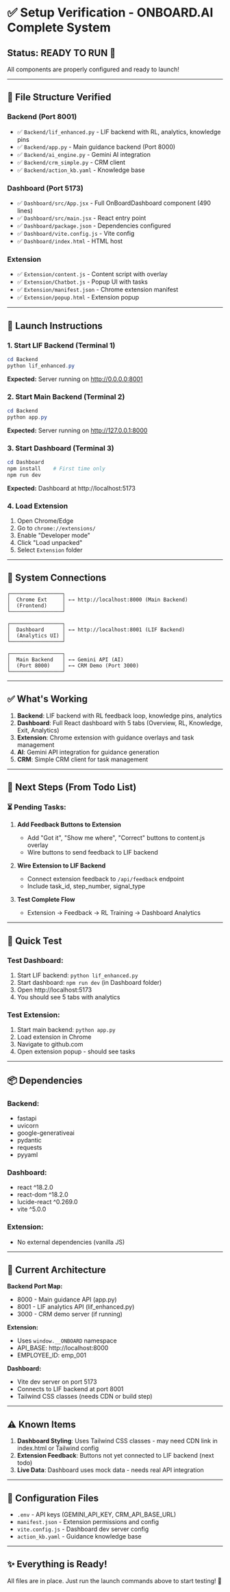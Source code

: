 # ✅ Setup Verification - ONBOARD.AI Complete System

## Status: READY TO RUN 🚀

All components are properly configured and ready to launch!

---

## 📁 File Structure Verified

### Backend (Port 8001)
- ✅ `Backend/lif_enhanced.py` - LIF backend with RL, analytics, knowledge pins
- ✅ `Backend/app.py` - Main guidance backend (Port 8000)
- ✅ `Backend/ai_engine.py` - Gemini AI integration
- ✅ `Backend/crm_simple.py` - CRM client
- ✅ `Backend/action_kb.yaml` - Knowledge base

### Dashboard (Port 5173)
- ✅ `Dashboard/src/App.jsx` - Full OnBoardDashboard component (490 lines)
- ✅ `Dashboard/src/main.jsx` - React entry point
- ✅ `Dashboard/package.json` - Dependencies configured
- ✅ `Dashboard/vite.config.js` - Vite config
- ✅ `Dashboard/index.html` - HTML host

### Extension
- ✅ `Extension/content.js` - Content script with overlay
- ✅ `Extension/Chatbot.js` - Popup UI with tasks
- ✅ `Extension/manifest.json` - Chrome extension manifest
- ✅ `Extension/popup.html` - Extension popup

---

## 🚀 Launch Instructions

### 1. Start LIF Backend (Terminal 1)
```powershell
cd Backend
python lif_enhanced.py
```
**Expected:** Server running on http://0.0.0.0:8001

### 2. Start Main Backend (Terminal 2)
```powershell
cd Backend
python app.py
```
**Expected:** Server running on http://127.0.0.1:8000

### 3. Start Dashboard (Terminal 3)
```powershell
cd Dashboard
npm install    # First time only
npm run dev
```
**Expected:** Dashboard at http://localhost:5173

### 4. Load Extension
1. Open Chrome/Edge
2. Go to `chrome://extensions/`
3. Enable "Developer mode"
4. Click "Load unpacked"
5. Select `Extension` folder

---

## 🔗 System Connections

```
┌─────────────────┐
│  Chrome Ext     │ ←→ http://localhost:8000 (Main Backend)
│  (Frontend)     │
└─────────────────┘

┌─────────────────┐
│  Dashboard      │ ←→ http://localhost:8001 (LIF Backend)
│  (Analytics UI) │
└─────────────────┘

┌─────────────────┐
│  Main Backend   │ ←→ Gemini API (AI)
│  (Port 8000)    │ ←→ CRM Demo (Port 3000)
└─────────────────┘
```

---

## ✅ What's Working

1. **Backend**: LIF backend with RL feedback loop, knowledge pins, analytics
2. **Dashboard**: Full React dashboard with 5 tabs (Overview, RL, Knowledge, Exit, Analytics)
3. **Extension**: Chrome extension with guidance overlays and task management
4. **AI**: Gemini API integration for guidance generation
5. **CRM**: Simple CRM client for task management

---

## 🔧 Next Steps (From Todo List)

### ⏳ Pending Tasks:

1. **Add Feedback Buttons to Extension**
   - Add "Got it", "Show me where", "Correct" buttons to content.js overlay
   - Wire buttons to send feedback to LIF backend

2. **Wire Extension to LIF Backend**
   - Connect extension feedback to `/api/feedback` endpoint
   - Include task_id, step_number, signal_type

3. **Test Complete Flow**
   - Extension → Feedback → RL Training → Dashboard Analytics

---

## 🧪 Quick Test

### Test Dashboard:
1. Start LIF backend: `python lif_enhanced.py`
2. Start dashboard: `npm run dev` (in Dashboard folder)
3. Open http://localhost:5173
4. You should see 5 tabs with analytics

### Test Extension:
1. Start main backend: `python app.py`
2. Load extension in Chrome
3. Navigate to github.com
4. Open extension popup - should see tasks

---

## 📦 Dependencies

### Backend:
- fastapi
- uvicorn
- google-generativeai
- pydantic
- requests
- pyyaml

### Dashboard:
- react ^18.2.0
- react-dom ^18.2.0
- lucide-react ^0.269.0
- vite ^5.0.0

### Extension:
- No external dependencies (vanilla JS)

---

## 🎯 Current Architecture

**Backend Port Map:**
- 8000 - Main guidance API (app.py)
- 8001 - LIF analytics API (lif_enhanced.py)
- 3000 - CRM demo server (if running)

**Extension:**
- Uses `window.__ONBOARD` namespace
- API_BASE: http://localhost:8000
- EMPLOYEE_ID: emp_001

**Dashboard:**
- Vite dev server on port 5173
- Connects to LIF backend at port 8001
- Tailwind CSS classes (needs CDN or build step)

---

## ⚠️ Known Items

1. **Dashboard Styling**: Uses Tailwind CSS classes - may need CDN link in index.html or Tailwind config
2. **Extension Feedback**: Buttons not yet connected to LIF backend (next todo)
3. **Live Data**: Dashboard uses mock data - needs real API integration

---

## 📝 Configuration Files

- `.env` - API keys (GEMINI_API_KEY, CRM_API_BASE_URL)
- `manifest.json` - Extension permissions and config
- `vite.config.js` - Dashboard dev server config
- `action_kb.yaml` - Guidance knowledge base

---

## ✨ Everything is Ready!

All files are in place. Just run the launch commands above to start testing! 🎉

